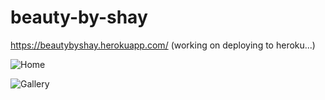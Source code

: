 # beauty-by-shay

https://beautybyshay.herokuapp.com/
(working on deploying to heroku...)

![Home](/images/screenshotbeauty.png)

![Gallery](/images/screenshotgallery.png)
